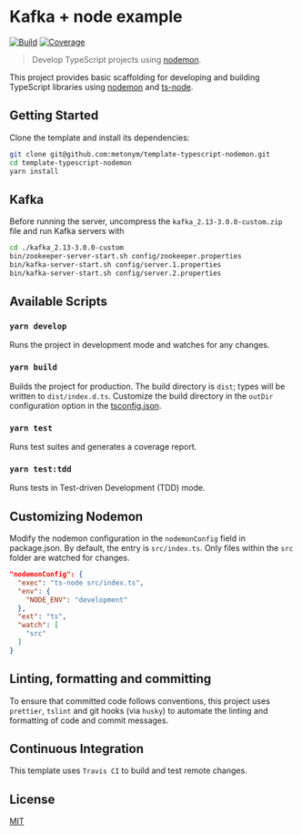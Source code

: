 # Kafka + node example

[![Build][build]][build-badge]
[![Coverage][codecov-shield]][codecov]

> Develop TypeScript projects using [nodemon](https://github.com/remy/nodemon).

This project provides basic scaffolding for developing and building TypeScript libraries using [nodemon](https://github.com/remy/nodemon) and [ts-node](https://github.com/TypeStrong/ts-node).

## Getting Started

Clone the template and install its dependencies:

```bash
git clone git@github.com:metonym/template-typescript-nodemon.git
cd template-typescript-nodemon
yarn install
```

## Kafka

Before running the server, uncompress the `kafka_2.13-3.0.0-custom.zip` file and run Kafka servers with

```sh
cd ./kafka_2.13-3.0.0-custom
bin/zookeeper-server-start.sh config/zookeeper.properties
bin/kafka-server-start.sh config/server.1.properties
bin/kafka-server-start.sh config/server.2.properties
```

## Available Scripts

### `yarn develop`

Runs the project in development mode and watches for any changes.

### `yarn build`

Builds the project for production. The build directory is `dist`; types will be written to `dist/index.d.ts`. Customize the build directory in the `outDir` configuration option in the [tsconfig.json](tsconfig.json).

### `yarn test`

Runs test suites and generates a coverage report.

### `yarn test:tdd`

Runs tests in Test-driven Development (TDD) mode.

## Customizing Nodemon

Modify the nodemon configuration in the `nodemonConfig` field in package.json. By default, the entry is `src/index.ts`. Only files within the `src` folder are watched for changes.

```json
"nodemonConfig": {
  "exec": "ts-node src/index.ts",
  "env": {
    "NODE_ENV": "development"
  },
  "ext": "ts",
  "watch": [
    "src"
  ]
}
```

## Linting, formatting and committing

To ensure that committed code follows conventions, this project uses `prettier`, `tslint` and git hooks (via `husky`) to automate the linting and formatting of code and commit messages.

## Continuous Integration

This template uses `Travis CI` to build and test remote changes.

## License

[MIT](LICENSE)

[build]: https://travis-ci.com/metonym/template-typescript-nodemon.svg?branch=master
[build-badge]: https://travis-ci.com/metonym/template-typescript-nodemon
[codecov]: https://codecov.io/gh/metonym/template-typescript-nodemon
[codecov-shield]: https://img.shields.io/codecov/c/github/metonym/template-typescript-nodemon.svg
